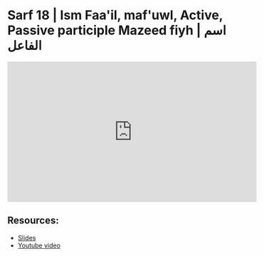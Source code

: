 # Sarf 18 | Ism Faa'il, maf'uwl, Active, Passive participle Mazeed fiyh | اسم الفاعل

<iframe width="560" height="315" src="https://www.youtube-nocookie.com/embed/QgvMRmUXE1Q?start=0" frameborder="0" allow="accelerometer; autoplay; encrypted-media; gyroscope; picture-in-picture" allowfullscreen="allowfullscreen"></iframe><BR>



## Resources:
- [Slides](https://github.com/arshare/resources_balagha_pdfs)
- [Youtube video](https://www.youtube.com/watch?v=QgvMRmUXE1Q&list=PLzn0qdi6JpdvWf0IDGNfaiM-okPqDuQoc&index=$INDEX)

